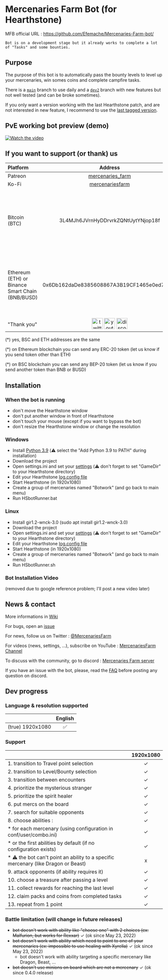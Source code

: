 # Mercenaries Farm Bot (for Hearthstone)
MFB official URL : https://github.com/Efemache/Mercenaries-Farm-bot/
```
Bot is on a development stage but it already works to complete a lot of "Tasks" and some bounties.
```

## Purpose
The purpose of this bot is to automatically pass the bounty levels to level up your mercenaries, win somes coins and complete campfire tasks.

There is a [```main```](https://github.com/Efemache/Mercenaries-Farm-bot) branch to use daily and a [```dev2```](https://github.com/Efemache/Mercenaries-Farm-bot/tree/dev2) branch with new features but not well tested (and can be broke sometimes).

If you only want a version working with the last Hearthstone patch, and are not interested in new feature, I recommend to use the [last tagged version](https://github.com/Efemache/Mercenaries-Farm-bot/tags).


## PvE working bot preview (demo)
[![Watch the video](https://user-images.githubusercontent.com/56414438/156830161-924cf85c-64a2-4215-870d-d0d005d28adc.jpg)](https://youtu.be/ZQ3xCL9_4Yo)


## If you want to support (or thank) us
|    Platform    | Address | QR Code | 
| :------------ | :-------------:|  :-------------:|  
|    Patreon    | [mercenaries_farm](https://www.patreon.com/mercenaries_farm) | |
|     Ko-Fi     | [mercenariesfarm](https://ko-fi.com/mercenariesfarm) | |
| Bitcoin (BTC) | 3L4MJh6JVrnHyDDrvrkZQNtUytYNjop18f | <img src="https://user-images.githubusercontent.com/56414438/162740117-eeebb1ef-2971-40d3-8e8f-a39fa51e8c6e.png" alt="BTC" width="200" /> |
|Ethereum (ETH) or <br />Binance Smart Chain (BNB/BUSD)| 0x6Db162daDe8385608867A3B19CF1465e0ed7c0e2 | <img src="https://user-images.githubusercontent.com/56414438/162740147-39c72409-94f3-4871-b9e5-a782ab9c2522.png" alt="ETH-BSC" width="200" /> |
| "Thank you" | [<img src="https://user-images.githubusercontent.com/56414438/163575703-d249c687-1fd4-4c4d-b549-e27b01bb022b.png" alt="twitter" width="35rem">](https://twitter.com/MercenariesFarm) [<img src="https://user-images.githubusercontent.com/56414438/163575713-a5b96683-f788-4d48-b598-a838e7e97b8b.png" alt="youtube" width="35rem">](https://www.youtube.com/channel/UCye37bX5PJnPgChWvzjTqKg) [<img src="https://user-images.githubusercontent.com/56414438/163575692-c6d78ec2-ae37-46e9-84ca-fd650d3835c2.png" alt="discord" width="35rem">](https://discord.gg/ePghxaUBEK)| |

 (\*) yes, BSC and ETH addresses are the same

 (\*) on Ethereum blockchain you can send any ERC-20 token (let us know if you send token other than ETH)

 (\*) on BSC blockchain you can send any BEP-20 token (let us know if you send another token than BNB or BUSD)


## Installation
### When the bot is running
* don't move the Hearthstone window
* don't put another window in front of Hearthstone
* don't touch your mouse (except if you want to bypass the bot)
* don't resize the Hearthstone window or change the resolution


### Windows
* Install [Python 3.9](https://www.python.org/ftp/python/3.9.0/python-3.9.0-amd64-webinstall.exe) (⚠️ select the "Add Python 3.9 to PATH" during installation) 
* Download the project
* Open settings.ini and set your [settings](https://github.com/Efemache/Mercenaries-Farm-bot/wiki/Settings#settingsini) (⚠️ don't forget to set "GameDir" to your Hearthstone directory)
* Edit your Hearthstone [log.config file](https://github.com/Efemache/Mercenaries-Farm-bot/wiki/Settings#logconfig)
* Start Hearthstone (in 1920x1080)
* Create a group of mercenaries named "Botwork" (and go back to main menu)
* Run HSbotRunner.bat


### Linux
* Install gir1.2-wnck-3.0 (sudo apt install gir1.2-wnck-3.0)
* Download the project
* Open settings.ini and set your [settings](https://github.com/Efemache/Mercenaries-Farm-bot/wiki/Settings#settingsini) (⚠️ don't forget to set "GameDir" to your Hearthstone directory)
* Edit your Hearthstone [log.config file](https://github.com/Efemache/Mercenaries-Farm-bot/wiki/Settings#logconfig)
* Start Hearthstone (in 1920x1080)
* Create a group of mercenaries named "Botwork" (and go back to main menu)
* Run HSbotRunner.sh


### Bot Installation Video
(removed due to google reference problem; I'll post a new video later)


## News & contact 
More informations in [Wiki](https://github.com/Efemache/Mercenaries-Farm-Bot/wiki)

For bugs, open an [issue](https://github.com/Efemache/Mercenaries-Farm-Bot/issues)

For news, follow us on Twitter : [@MercenariesFarm](https://twitter.com/MercenariesFarm)

For videos (news, settings, ...), subscribe on YouTube : [MercenariesFarm Channel](https://www.youtube.com/channel/UCye37bX5PJnPgChWvzjTqKg)

To discuss with the community, go to discord : [Mercenaries Farm server](https://discord.gg/ePghxaUBEK)

If you have an issue with the bot, please, read the [FAQ](https://github.com/Efemache/Mercenaries-Farm-bot/wiki/FAQ) before posting any question on discord.


## Dev progress
### Language & resolution supported
|               |     English    |
| :------------ | :-------------:|
|(true) 1920x1080|        ✅      |


### Support
|               |  1920x1080 |
| :------------ | :-------------:|
|1. transition to Travel point selection | ✓|
|2. transition to Level/Bounty selection | ✓|
|3. transition between encounters | ✓ |
|4. prioritize the mysterious stranger  | ✓|
|5. prioritize the spirit healer  | ✓|
|6. put mercs on the board | ✓|
|7. search for suitable opponents | ✓|
|8. choose abilities :  | ✓|
|    * for each mercenary (using configuration in conf/user/combo.ini) | ✓|
|    * or the first abilities by default (if no configuration exists) | ✓|
|    * ⚠️ the bot can't point an ability to a specific mercenary (like Dragon or Beast)  | x|
|9. attack opponents (if ability requires it) | ✓|
|10. choose a treasure after passing a level | ✓|
|11. collect rewards for reaching the last level|  ✓|
|12. claim packs and coins from completed tasks  | ✓|
|13. repeat from 1 point | ✓|


### Battle limitation (will change in future releases)
* ~~bot doesn't work with ability like "choose one" with 2 choices (ex: Malfurion, but works for Rexxar)~~ ✓ (ok since May 23, 2022)
* ~~bot doesn't work with ability which need to point to one of your mercenaries (ex: impossible to use healing with Xyrella)~~ ✓ (ok since May 23, 2022)
  * bot doesn't work with ability targeting a specific mercenary like Dragon, Beast, ...
* ~~bot doesn't use minions on board which are not a mercenary~~ ✓ (ok since 0.4.0 release)


